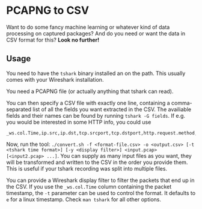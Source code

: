 # PCAPNG to CSV

Want to do some fancy machine learning or whatever kind of data processing on captured packages? And do you need or want the data in CSV format for this? **Look no further!**

## Usage

You need to have the `tshark` binary installed an on the path. This usually comes with your Wireshark installation.

You need a PCAPNG file (or actually anything that tshark can read).

You can then specify a CSV file with exactly one line, containing a comma-separated list of all the fields you want extracted in the CSV. The availiable fields and their names can be found by running `tshark -G fields`. If e.g. you would be interested in some HTTP info, you could use

```csv
_ws.col.Time,ip.src,ip.dst,tcp.srcport,tcp.dstport,http.request.method,http.request.uri
```

Now, run the tool: `./convert.sh -f <format-file.csv> -o <output.csv> [-t <tshark time format>] [-y <display filter>] <input.pcap> [<input2.pcap> ...]`. You can supply as many input files as you want, they will be transformed and written to the CSV in the order you provide them. This is useful if your tshark recording was split into multiple files.

You can provide a Wireshark display filter to filter the packets that end up in the CSV. If you use the `_ws.col.Time` column containing the packet timestamp, the `-t` parameter can be used to control the format. It defaults to `e` for a linux timestamp. Check `man tshark` for all other options.